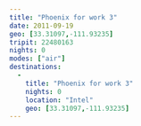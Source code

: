 ```yaml
---
title: "Phoenix for work 3"
date: 2011-09-19
geo: [33.31097,-111.93235]
tripit: 22480163
nights: 0
modes: ["air"]
destinations:
  -
    title: "Phoenix for work 3"
    nights: 0
    location: "Intel"
    geo: [33.31097,-111.93235]
---
```



